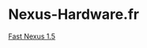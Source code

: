 # Nexus-Hardware.fr


[Fast Nexus 1.5](https://github.com/Leaked0/Nexus-Hardware.fr/tree/main/FastNexus%201.5/Files/Program)

